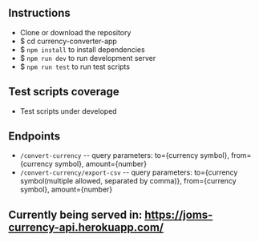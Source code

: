## Instructions

- Clone or download the repository
- $ cd currency-converter-app
- $ `npm install` to install dependencies
- $ `npm run dev` to run development server
- $ `npm run test` to run test scripts

## Test scripts coverage
- Test scripts under developed
## Endpoints
- `/convert-currency`
-- query parameters: to={currency symbol}, from={currency symbol}, amount={number}
- `/convert-currency/export-csv`
-- query parameters: to={currency symbol(multiple allowed, separated by comma)}, from={currency symbol}, amount={number}

## Currently being served in: https://joms-currency-api.herokuapp.com/
